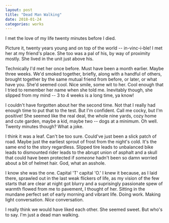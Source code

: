 ```yaml
---
layout: post
title: "Dead Man Walking"
date: 2018-01-24
categories: works
---
```

  I met the love of my life twenty minutes before I died.  
  
  Picture it, twenty years young and on top of the world -- in-vinc-i-ble! I met her at my friend's place. She too was a pal of his, by way of proximity mostly. She lived in the unit just above his.  
  
  Technically I'd met her once before. Must have been a month earlier. Maybe three weeks. We'd smoked together, briefly, along with a handful of others, brought together by the same mutual friend from before, or later, or what have you. She'd seemed cool. Nice smile, some wit to her. Cool enough that I tried to remember her name when she told me. Inevitably though, she slipped from my mind -- 3 to 4 weeks is a long time, ya know!  

  I couldn't have forgotten about her the second time. Not that I really had enough time to put that to the test. But I'm confident. Call me cocky, but I'm positive! She seemed like the real deal, the whole nine yards, cozy home and cute garden, maybe a kid, maybe two -- dogs at a minimum. Oh well. Twenty minutes though? What a joke.   
  
  I think it was a leaf. Can't be too sure. Could've just been a slick patch of road. Maybe just the earliest sprout of frost from the night's cold. It's the same end to the story regardless. Slipped tire leads to unbalanced bike leads to dismounted rider leads to the abrupt union of asphalt and a skull that could have been protected if _someone_ hadn't been so damn worried about a bit of helmet hair. God, what an asshole.  
    
  I know she was the one. Capital 'T' capital 'O.' I knew it because, as I laid there, sprawled out in the last weak flickers of life, as my vision of the few starts that are clear at night got blurry and a suprisingly passionate spew of warmth flowed from me to pavement, I thought of her. Sitting in the mundane perfect set of early morning and vibrant life. Doing work. Making light conversation. _Nice_ conversation.  
    
  I really think we would have liked each other. She seemed sweet. But who's to say. I'm just a dead man walking.
